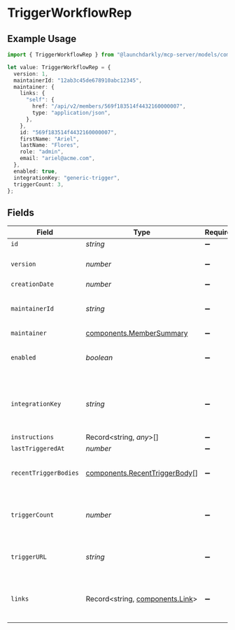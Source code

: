 # TriggerWorkflowRep

## Example Usage

```typescript
import { TriggerWorkflowRep } from "@launchdarkly/mcp-server/models/components";

let value: TriggerWorkflowRep = {
  version: 1,
  maintainerId: "12ab3c45de678910abc12345",
  maintainer: {
    links: {
      "self": {
        href: "/api/v2/members/569f183514f4432160000007",
        type: "application/json",
      },
    },
    id: "569f183514f4432160000007",
    firstName: "Ariel",
    lastName: "Flores",
    role: "admin",
    email: "ariel@acme.com",
  },
  enabled: true,
  integrationKey: "generic-trigger",
  triggerCount: 3,
};
```

## Fields

| Field                                                                          | Type                                                                           | Required                                                                       | Description                                                                    | Example                                                                        |
| ------------------------------------------------------------------------------ | ------------------------------------------------------------------------------ | ------------------------------------------------------------------------------ | ------------------------------------------------------------------------------ | ------------------------------------------------------------------------------ |
| `id`                                                                           | *string*                                                                       | :heavy_minus_sign:                                                             | N/A                                                                            |                                                                                |
| `version`                                                                      | *number*                                                                       | :heavy_minus_sign:                                                             | The flag trigger version                                                       | 1                                                                              |
| `creationDate`                                                                 | *number*                                                                       | :heavy_minus_sign:                                                             | N/A                                                                            |                                                                                |
| `maintainerId`                                                                 | *string*                                                                       | :heavy_minus_sign:                                                             | The ID of the flag trigger maintainer                                          | 12ab3c45de678910abc12345                                                       |
| `maintainer`                                                                   | [components.MemberSummary](../../models/components/membersummary.md)           | :heavy_minus_sign:                                                             | N/A                                                                            |                                                                                |
| `enabled`                                                                      | *boolean*                                                                      | :heavy_minus_sign:                                                             | Whether the flag trigger is currently enabled                                  | true                                                                           |
| `integrationKey`                                                               | *string*                                                                       | :heavy_minus_sign:                                                             | The unique identifier of the integration for your trigger                      | generic-trigger                                                                |
| `instructions`                                                                 | Record<string, *any*>[]                                                        | :heavy_minus_sign:                                                             | N/A                                                                            |                                                                                |
| `lastTriggeredAt`                                                              | *number*                                                                       | :heavy_minus_sign:                                                             | N/A                                                                            |                                                                                |
| `recentTriggerBodies`                                                          | [components.RecentTriggerBody](../../models/components/recenttriggerbody.md)[] | :heavy_minus_sign:                                                             | Details on recent flag trigger requests.                                       |                                                                                |
| `triggerCount`                                                                 | *number*                                                                       | :heavy_minus_sign:                                                             | Number of times the trigger has been executed                                  | 3                                                                              |
| `triggerURL`                                                                   | *string*                                                                       | :heavy_minus_sign:                                                             | The unguessable URL for this flag trigger                                      |                                                                                |
| `links`                                                                        | Record<string, [components.Link](../../models/components/link.md)>             | :heavy_minus_sign:                                                             | The location and content type of related resources                             |                                                                                |